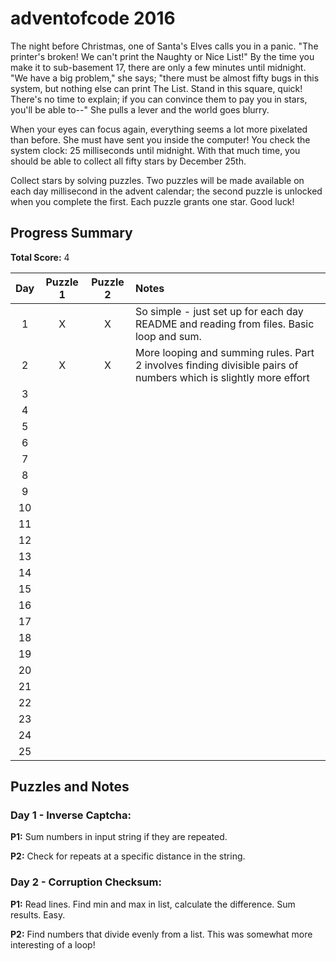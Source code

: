 # adventofcode 2016

The night before Christmas, one of Santa's Elves calls you in a panic. "The printer's broken! We can't print the Naughty or Nice List!" By the time you make it to sub-basement 17, there are only a few minutes until midnight. "We have a big problem," she says; "there must be almost fifty bugs in this system, but nothing else can print The List. Stand in this square, quick! There's no time to explain; if you can convince them to pay you in stars, you'll be able to--" She pulls a lever and the world goes blurry.

When your eyes can focus again, everything seems a lot more pixelated than before. She must have sent you inside the computer! You check the system clock: 25 milliseconds until midnight. With that much time, you should be able to collect all fifty stars by December 25th.

Collect stars by solving puzzles. Two puzzles will be made available on each day millisecond in the advent calendar; the second puzzle is unlocked when you complete the first. Each puzzle grants one star. Good luck!

## Progress Summary

**Total Score:** 4

| Day | Puzzle 1 | Puzzle 2 | Notes |
|:---:|:--------:|:--------:|:----- |
| 1 | X | X | So simple - just set up for each day README and reading from files. Basic loop and sum. |
| 2 | X | X | More looping and summing rules. Part 2 involves finding divisible pairs of numbers which is slightly more effort |
| 3 |  |  |  |
| 4 |  |  |  |
| 5 |  |  |  |
| 6 |  |  |  |
| 7 |  |  |  |
| 8 |  |  |  |
| 9 |  |  |  |
| 10 |  |  |  |
| 11 |  |  |  |
| 12 |  |  |  |
| 13 |  |  |  |
| 14 |  |  |  |
| 15 |  |  |  |
| 16 |  |  |  |
| 17 |  |  |  |
| 18 |  |  |  |
| 19 |  |  |  |
| 20 |  |  |  |
| 21 |  |  |  |
| 22 |  |  |  |
| 23 |  |  |  |
| 24 |  |  |  |
| 25 |  |  |  |

## Puzzles and Notes

### Day 1 - Inverse Captcha:

**P1:** Sum numbers in input string if they are repeated.

**P2:** Check for repeats at a specific distance in the string.

### Day 2 - Corruption Checksum:

**P1:** Read lines. Find min and max in list, calculate the difference. Sum results. Easy.

**P2:** Find numbers that divide evenly from a list. This was somewhat more interesting of a loop!
